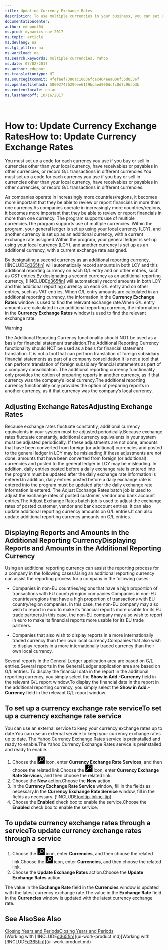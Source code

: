 ```yaml
---
title: Updating Currency Exchange Rates
description: To use multiple currencies in your business, you can set up a code for each currency and use an external exchange rate service, such as Yahoo.
documentationcenter: 
author: edupont04
ms.prod: dynamics-nav-2017
ms.topic: article
ms.devlang: na
ms.tgt_pltfrm: na
ms.workload: na
ms.search.keywords: multiple currencies, Yahoo
ms.date: 07/02/2017
ms.author: edupont
ms.translationtype: HT
ms.sourcegitcommit: 4fefaef7380ac10836fcac404eea006f55d8556f
ms.openlocfilehash: 50603747629eee61f9bdaed900dcfc0dfc96ab3b
ms.contentlocale: en-au
ms.lasthandoff: 10/16/2017

---
```

# <a name="how-to-update-currency-exchange-rates"></a><span data-ttu-id="6cffd-103">How to: Update Currency Exchange Rates</span><span class="sxs-lookup"><span data-stu-id="6cffd-103">How to: Update Currency Exchange Rates</span></span>
<span data-ttu-id="6cffd-104">You must set up a code for each currency you use if you buy or sell in currencies other than your local currency, have receivables or payables in other currencies, or record G/L transactions in different currencies.</span><span class="sxs-lookup"><span data-stu-id="6cffd-104">You must set up a code for each currency you use if you buy or sell in currencies other than your local currency, have receivables or payables in other currencies, or record G/L transactions in different currencies.</span></span>  

<span data-ttu-id="6cffd-105">As companies operate in increasingly more countries/regions, it becomes more important that they be able to review or report financials in more than one currency.</span><span class="sxs-lookup"><span data-stu-id="6cffd-105">As companies operate in increasingly more countries/regions, it becomes more important that they be able to review or report financials in more than one currency.</span></span> <span data-ttu-id="6cffd-106">The program supports use of multiple currencies.</span><span class="sxs-lookup"><span data-stu-id="6cffd-106">The program supports use of multiple currencies.</span></span> <span data-ttu-id="6cffd-107">Within the program, your general ledger is set up using your local currency (LCY), and another currency is set up as an additional currency, with a current exchange rate assigned.</span><span class="sxs-lookup"><span data-stu-id="6cffd-107">Within the program, your general ledger is set up using your local currency (LCY), and another currency is set up as an additional currency, with a current exchange rate assigned.</span></span>  

 <span data-ttu-id="6cffd-108">By designating a second currency as an additional reporting currency, [!INCLUDE[d365fin](includes/d365fin_md.md)] will automatically record amounts in both LCY and this additional reporting currency on each G/L entry and on other entries, such as GST entries.</span><span class="sxs-lookup"><span data-stu-id="6cffd-108">By designating a second currency as an additional reporting currency, [!INCLUDE[d365fin](includes/d365fin_md.md)] will automatically record amounts in both LCY and this additional reporting currency on each G/L entry and on other entries, such as VAT entries.</span></span> <span data-ttu-id="6cffd-109">When G/L entry amounts are calculated in an additional reporting currency, the information in the **Currency Exchange Rates** window is used to find the relevant exchange rate.</span><span class="sxs-lookup"><span data-stu-id="6cffd-109">When G/L entry amounts are calculated in an additional reporting currency, the information in the **Currency Exchange Rates** window is used to find the relevant exchange rate.</span></span>  

> [!WARNING]  
>  <span data-ttu-id="6cffd-110">The Additional Reporting Currency functionality should NOT be used as a basis for financial statement translation.</span><span class="sxs-lookup"><span data-stu-id="6cffd-110">The Additional Reporting Currency functionality should NOT be used as a basis for financial statement translation.</span></span> <span data-ttu-id="6cffd-111">It is not a tool that can perform translation of foreign subsidiary financial statements as part of a company consolidation.</span><span class="sxs-lookup"><span data-stu-id="6cffd-111">It is not a tool that can perform translation of foreign subsidiary financial statements as part of a company consolidation.</span></span> <span data-ttu-id="6cffd-112">The additional reporting currency functionality only provides the option of preparing reports in another currency, as if that currency was the company’s local currency.</span><span class="sxs-lookup"><span data-stu-id="6cffd-112">The additional reporting currency functionality only provides the option of preparing reports in another currency, as if that currency was the company’s local currency.</span></span>

## <a name="adjusting-exchange-rates"></a><span data-ttu-id="6cffd-113">Adjusting Exchange Rates</span><span class="sxs-lookup"><span data-stu-id="6cffd-113">Adjusting Exchange Rates</span></span>  
<span data-ttu-id="6cffd-114">Because exchange rates fluctuate constantly, additional currency equivalents in your system must be adjusted periodically.</span><span class="sxs-lookup"><span data-stu-id="6cffd-114">Because exchange rates fluctuate constantly, additional currency equivalents in your system must be adjusted periodically.</span></span> <span data-ttu-id="6cffd-115">If these adjustments are not done, amounts that have been converted from foreign (or additional) currencies and posted to the general ledger in LCY may be misleading.</span><span class="sxs-lookup"><span data-stu-id="6cffd-115">If these adjustments are not done, amounts that have been converted from foreign (or additional) currencies and posted to the general ledger in LCY may be misleading.</span></span> <span data-ttu-id="6cffd-116">In addition, daily entries posted before a daily exchange rate is entered into the program must be updated after the daily exchange rate information is entered.</span><span class="sxs-lookup"><span data-stu-id="6cffd-116">In addition, daily entries posted before a daily exchange rate is entered into the program must be updated after the daily exchange rate information is entered.</span></span> <span data-ttu-id="6cffd-117">The Adjust Exchange Rates batch job is used to adjust the exchange rates of posted customer, vendor and bank account entries.</span><span class="sxs-lookup"><span data-stu-id="6cffd-117">The Adjust Exchange Rates batch job is used to adjust the exchange rates of posted customer, vendor and bank account entries.</span></span> <span data-ttu-id="6cffd-118">It can also update additional reporting currency amounts on G/L entries.</span><span class="sxs-lookup"><span data-stu-id="6cffd-118">It can also update additional reporting currency amounts on G/L entries.</span></span>  

## <a name="displaying-reports-and-amounts-in-the-additional-reporting-currency"></a><span data-ttu-id="6cffd-119">Displaying Reports and Amounts in the Additional Reporting Currency</span><span class="sxs-lookup"><span data-stu-id="6cffd-119">Displaying Reports and Amounts in the Additional Reporting Currency</span></span>  
<span data-ttu-id="6cffd-120">Using an additional reporting currency can assist the reporting process for a company in the following cases:</span><span class="sxs-lookup"><span data-stu-id="6cffd-120">Using an additional reporting currency can assist the reporting process for a company in the following cases:</span></span>  

- <span data-ttu-id="6cffd-121">Companies in non-EU countries/regions that have a high proportion of transactions with EU country/region companies.</span><span class="sxs-lookup"><span data-stu-id="6cffd-121">Companies in non-EU countries/regions that have a high proportion of transactions with EU country/region companies.</span></span> <span data-ttu-id="6cffd-122">In this case, the non-EU company may also wish to report in euro to make its financial reports more usable for its EU trade partners.</span><span class="sxs-lookup"><span data-stu-id="6cffd-122">In this case, the non-EU company may also wish to report in euro to make its financial reports more usable for its EU trade partners.</span></span>  

- <span data-ttu-id="6cffd-123">Companies that also wish to display reports in a more internationally traded currency than their own local currency.</span><span class="sxs-lookup"><span data-stu-id="6cffd-123">Companies that also wish to display reports in a more internationally traded currency than their own local currency.</span></span>  

<span data-ttu-id="6cffd-124">Several reports in the General Ledger application area are based on G/L entries.</span><span class="sxs-lookup"><span data-stu-id="6cffd-124">Several reports in the General Ledger application area are based on G/L entries.</span></span> <span data-ttu-id="6cffd-125">To display the financial data in the report in the additional reporting currency, you simply select the **Show in Add.-Currency** field in the relevant G/L report window.</span><span class="sxs-lookup"><span data-stu-id="6cffd-125">To display the financial data in the report in the additional reporting currency, you simply select the **Show in Add.-Currency** field in the relevant G/L report window.</span></span>  

## <a name="to-set-up-a-currency-exchange-rate-service"></a><span data-ttu-id="6cffd-126">To set up a currency exchange rate service</span><span class="sxs-lookup"><span data-stu-id="6cffd-126">To set up a currency exchange rate service</span></span>
<span data-ttu-id="6cffd-127">You can use an external service to keep your currency exchange rates up to date.</span><span class="sxs-lookup"><span data-stu-id="6cffd-127">You can use an external service to keep your currency exchange rates up to date.</span></span> <span data-ttu-id="6cffd-128">The Yahoo Currency Exchange Rates service is preinstalled and ready to enable.</span><span class="sxs-lookup"><span data-stu-id="6cffd-128">The Yahoo Currency Exchange Rates service is preinstalled and ready to enable.</span></span>

1. <span data-ttu-id="6cffd-129">Choose the ![Search for Page or Report](media/ui-search/search_small.png "Search for Page or Report icon") icon, enter **Currency Exchange Rate Services**, and then choose the related link.</span><span class="sxs-lookup"><span data-stu-id="6cffd-129">Choose the ![Search for Page or Report](media/ui-search/search_small.png "Search for Page or Report icon") icon, enter **Currency Exchange Rate Services**, and then choose the related link.</span></span>
2. <span data-ttu-id="6cffd-130">Choose the **New** action.</span><span class="sxs-lookup"><span data-stu-id="6cffd-130">Choose the **New** action.</span></span>
3. <span data-ttu-id="6cffd-131">In the **Currency Exchange Rate Service** window, fill in the fields as necessary.</span><span class="sxs-lookup"><span data-stu-id="6cffd-131">In the **Currency Exchange Rate Service** window, fill in the fields as necessary.</span></span> [!INCLUDE[tooltip-inline-tip](includes/tooltip-inline-tip_md.md)]
4. <span data-ttu-id="6cffd-132">Choose the **Enabled** check box to enable the service.</span><span class="sxs-lookup"><span data-stu-id="6cffd-132">Choose the **Enabled** check box to enable the service.</span></span>

## <a name="to-update-currency-exchange-rates-through-a-service"></a><span data-ttu-id="6cffd-133">To update currency exchange rates through a service</span><span class="sxs-lookup"><span data-stu-id="6cffd-133">To update currency exchange rates through a service</span></span>
1. <span data-ttu-id="6cffd-134">Choose the ![Search for Page or Report](media/ui-search/search_small.png "Search for Page or Report icon") icon, enter **Currencies**, and then choose the related link.</span><span class="sxs-lookup"><span data-stu-id="6cffd-134">Choose the ![Search for Page or Report](media/ui-search/search_small.png "Search for Page or Report icon") icon, enter **Currencies**, and then choose the related link.</span></span>
2. <span data-ttu-id="6cffd-135">Choose the **Update Exchange Rates** action.</span><span class="sxs-lookup"><span data-stu-id="6cffd-135">Choose the **Update Exchange Rates** action.</span></span>

<span data-ttu-id="6cffd-136">The value in the **Exchange Rate** field in the **Currencies** window is updated with the latest currency exchange rate.</span><span class="sxs-lookup"><span data-stu-id="6cffd-136">The value in the **Exchange Rate** field in the **Currencies** window is updated with the latest currency exchange rate.</span></span>

## <a name="see-also"></a><span data-ttu-id="6cffd-137">See Also</span><span class="sxs-lookup"><span data-stu-id="6cffd-137">See Also</span></span>
[<span data-ttu-id="6cffd-138">Closing Years and Periods</span><span class="sxs-lookup"><span data-stu-id="6cffd-138">Closing Years and Periods</span></span>](year-close-years-periods.md)  
<span data-ttu-id="6cffd-139">[Working with [!INCLUDE[d365fin](includes/d365fin_md.md)]](ui-work-product.md)</span><span class="sxs-lookup"><span data-stu-id="6cffd-139">[Working with [!INCLUDE[d365fin](includes/d365fin_md.md)]](ui-work-product.md)</span></span>

